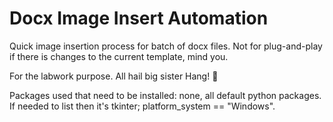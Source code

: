 # Docx Image Insert Automation

Quick image insertion process for batch of docx files. Not for plug-and-play if there is changes to the current template, mind you.

For the labwork purpose. All hail big sister Hang! 🙇

Packages used that need to be installed: none, all default python packages. If needed to list then it's tkinter; platform_system == "Windows".
